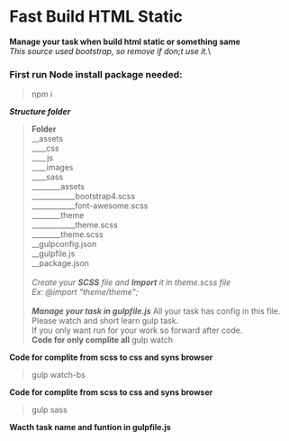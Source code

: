 # Fast Build HTML Static
**Manage your task when build html static or something same**\
*This source used bootstrap, so remove if don;t use it.*\
### First run Node install package needed:
> npm i

***Structure folder***
>**Folder**\
>__assets\
>____css\
>____js\
>____images\
>____sass\
>________assets\
>____________bootstrap4.scss\
>____________font-awesome.scss\
>________theme\
>____________theme.scss\
>________theme.scss\
>__gulpconfig.json\
>__gulpfile.js\
>__package.json\
\
*Create your **SCSS** file and **Import** it in theme.scss file*\
*Ex: @import "theme/theme";*\
\
***Manage your task in gulpfile.js***
All your task has config in this file. \
Please watch and short learn gulp task.\
If you only want run for your work so forward after code.\
**Code for only complite all**
> gulp watch


**Code for complite from scss to css and syns browser**
> gulp watch-bs


**Code for complite from scss to css and syns browser**
> gulp sass


**Wacth task name and funtion in gulpfile.js**
